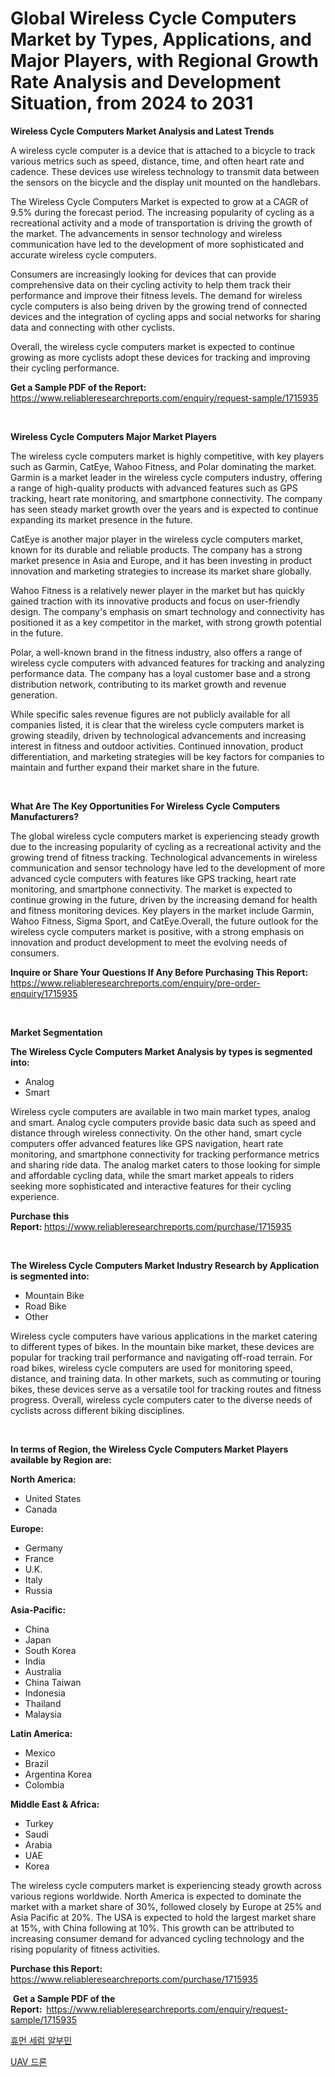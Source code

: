 <p><h1>Global Wireless Cycle Computers Market by Types, Applications, and Major Players, with Regional Growth Rate Analysis and Development Situation, from 2024 to 2031</h1></p><p><strong>Wireless Cycle Computers Market Analysis and Latest Trends</strong></p>
<p><p>A wireless cycle computer is a device that is attached to a bicycle to track various metrics such as speed, distance, time, and often heart rate and cadence. These devices use wireless technology to transmit data between the sensors on the bicycle and the display unit mounted on the handlebars. </p><p>The Wireless Cycle Computers Market is expected to grow at a CAGR of 9.5% during the forecast period. The increasing popularity of cycling as a recreational activity and a mode of transportation is driving the growth of the market. The advancements in sensor technology and wireless communication have led to the development of more sophisticated and accurate wireless cycle computers. </p><p>Consumers are increasingly looking for devices that can provide comprehensive data on their cycling activity to help them track their performance and improve their fitness levels. The demand for wireless cycle computers is also being driven by the growing trend of connected devices and the integration of cycling apps and social networks for sharing data and connecting with other cyclists. </p><p>Overall, the wireless cycle computers market is expected to continue growing as more cyclists adopt these devices for tracking and improving their cycling performance.</p></p>
<p><strong>Get a Sample PDF of the Report:&nbsp;</strong> <a href="https://www.reliableresearchreports.com/enquiry/request-sample/1715935">https://www.reliableresearchreports.com/enquiry/request-sample/1715935</a></p>
<p>&nbsp;</p>
<p><strong>Wireless Cycle Computers Major Market Players</strong></p>
<p><p>The wireless cycle computers market is highly competitive, with key players such as Garmin, CatEye, Wahoo Fitness, and Polar dominating the market. Garmin is a market leader in the wireless cycle computers industry, offering a range of high-quality products with advanced features such as GPS tracking, heart rate monitoring, and smartphone connectivity. The company has seen steady market growth over the years and is expected to continue expanding its market presence in the future.</p><p>CatEye is another major player in the wireless cycle computers market, known for its durable and reliable products. The company has a strong market presence in Asia and Europe, and it has been investing in product innovation and marketing strategies to increase its market share globally.</p><p>Wahoo Fitness is a relatively newer player in the market but has quickly gained traction with its innovative products and focus on user-friendly design. The company's emphasis on smart technology and connectivity has positioned it as a key competitor in the market, with strong growth potential in the future.</p><p>Polar, a well-known brand in the fitness industry, also offers a range of wireless cycle computers with advanced features for tracking and analyzing performance data. The company has a loyal customer base and a strong distribution network, contributing to its market growth and revenue generation.</p><p>While specific sales revenue figures are not publicly available for all companies listed, it is clear that the wireless cycle computers market is growing steadily, driven by technological advancements and increasing interest in fitness and outdoor activities. Continued innovation, product differentiation, and marketing strategies will be key factors for companies to maintain and further expand their market share in the future.</p></p>
<p>&nbsp;</p>
<p><strong>What Are The Key Opportunities For Wireless Cycle Computers Manufacturers?</strong></p>
<p><p>The global wireless cycle computers market is experiencing steady growth due to the increasing popularity of cycling as a recreational activity and the growing trend of fitness tracking. Technological advancements in wireless communication and sensor technology have led to the development of more advanced cycle computers with features like GPS tracking, heart rate monitoring, and smartphone connectivity. The market is expected to continue growing in the future, driven by the increasing demand for health and fitness monitoring devices. Key players in the market include Garmin, Wahoo Fitness, Sigma Sport, and CatEye.Overall, the future outlook for the wireless cycle computers market is positive, with a strong emphasis on innovation and product development to meet the evolving needs of consumers.</p></p>
<p><strong>Inquire or Share Your Questions If Any Before Purchasing This Report:</strong> <a href="https://www.reliableresearchreports.com/enquiry/pre-order-enquiry/1715935">https://www.reliableresearchreports.com/enquiry/pre-order-enquiry/1715935</a></p>
<p>&nbsp;</p>
<p><strong>Market Segmentation</strong></p>
<p><strong>The Wireless Cycle Computers Market Analysis by types is segmented into:</strong></p>
<p><ul><li>Analog</li><li>Smart</li></ul></p>
<p><p>Wireless cycle computers are available in two main market types, analog and smart. Analog cycle computers provide basic data such as speed and distance through wireless connectivity. On the other hand, smart cycle computers offer advanced features like GPS navigation, heart rate monitoring, and smartphone connectivity for tracking performance metrics and sharing ride data. The analog market caters to those looking for simple and affordable cycling data, while the smart market appeals to riders seeking more sophisticated and interactive features for their cycling experience.</p></p>
<p><strong>Purchase this Report:&nbsp;</strong><a href="https://www.reliableresearchreports.com/purchase/1715935">https://www.reliableresearchreports.com/purchase/1715935</a></p>
<p>&nbsp;</p>
<p><strong>The Wireless Cycle Computers Market Industry Research by Application is segmented into:</strong></p>
<p><ul><li>Mountain Bike</li><li>Road Bike</li><li>Other</li></ul></p>
<p><p>Wireless cycle computers have various applications in the market catering to different types of bikes. In the mountain bike market, these devices are popular for tracking trail performance and navigating off-road terrain. For road bikes, wireless cycle computers are used for monitoring speed, distance, and training data. In other markets, such as commuting or touring bikes, these devices serve as a versatile tool for tracking routes and fitness progress. Overall, wireless cycle computers cater to the diverse needs of cyclists across different biking disciplines.</p></p>
<p>&nbsp;</p>
<p><strong>In terms of Region, the Wireless Cycle Computers Market Players available by Region are:</strong></p>
<p>
    <p> <strong> North America: </strong>
        <ul>
            <li>United States</li>
            <li>Canada</li>
        </ul>
        </p> 
    <p> <strong> Europe: </strong>
        <ul>
            <li>Germany</li>
            <li>France</li>
            <li>U.K.</li>
            <li>Italy</li>
            <li>Russia</li>
        </ul>
        </p> 
    <p> <strong> Asia-Pacific: </strong>
        <ul>
            <li>China</li>
            <li>Japan</li>
            <li>South Korea</li>
            <li>India</li>
            <li>Australia</li>
            <li>China Taiwan</li>
            <li>Indonesia</li>
            <li>Thailand</li>
            <li>Malaysia</li>
        </ul>
        </p> 
    <p> <strong> Latin America: </strong>
        <ul>
            <li>Mexico</li>
            <li>Brazil</li>
            <li>Argentina Korea</li>
            <li>Colombia</li>
        </ul>
        </p> 
    <p> <strong> Middle East & Africa: </strong>
        <ul>
            <li>Turkey</li>
            <li>Saudi</li>
            <li>Arabia</li>
            <li>UAE</li>
            <li>Korea</li>
        </ul>
    </p>
    </p>
<p><p>The wireless cycle computers market is experiencing steady growth across various regions worldwide. North America is expected to dominate the market with a market share of 30%, followed closely by Europe at 25% and Asia Pacific at 20%. The USA is expected to hold the largest market share at 15%, with China following at 10%. This growth can be attributed to increasing consumer demand for advanced cycling technology and the rising popularity of fitness activities.</p></p>
<p><strong>Purchase this Report: </strong><a href="https://www.reliableresearchreports.com/purchase/1715935">https://www.reliableresearchreports.com/purchase/1715935</a></p>
<p>&nbsp;<strong>Get a Sample PDF of the Report:&nbsp;&nbsp;</strong><a href="https://www.reliableresearchreports.com/enquiry/request-sample/1715935">https://www.reliableresearchreports.com/enquiry/request-sample/1715935</a></p>
<p><strong></strong></p>
<p><p><a href="https://medium.com/@lilmama456456/%EC%9D%B8%EA%B0%84-%EC%84%B8%EB%9F%BC-%EC%95%8C%EB%B6%80%EB%AF%BC-%EC%8B%9C%EC%9E%A5%EC%9D%80-%EC%8B%9C%EC%9E%A5-%EC%A0%90%EC%9C%A0%EC%9C%A8-%ED%81%AC%EA%B8%B0-%EB%B0%8F-2031%EB%85%84%EA%B9%8C%EC%A7%80%EC%9D%98-%EC%98%88%EC%83%81-%EC%98%88%EC%B8%A1%EC%97%90-%EC%B4%88%EC%A0%90%EC%9D%84-%EB%A7%9E%EC%B6%94%EA%B3%A0-%EC%9E%88%EC%8A%B5%EB%8B%88%EB%8B%A4-72fd591df67e">휴먼 세럼 알부민</a></p><p><a href="https://github.com/lzrvbyqzftro57/Market-Research-Report-List-1/blob/main/99512158243.md">UAV 드론</a></p></p>